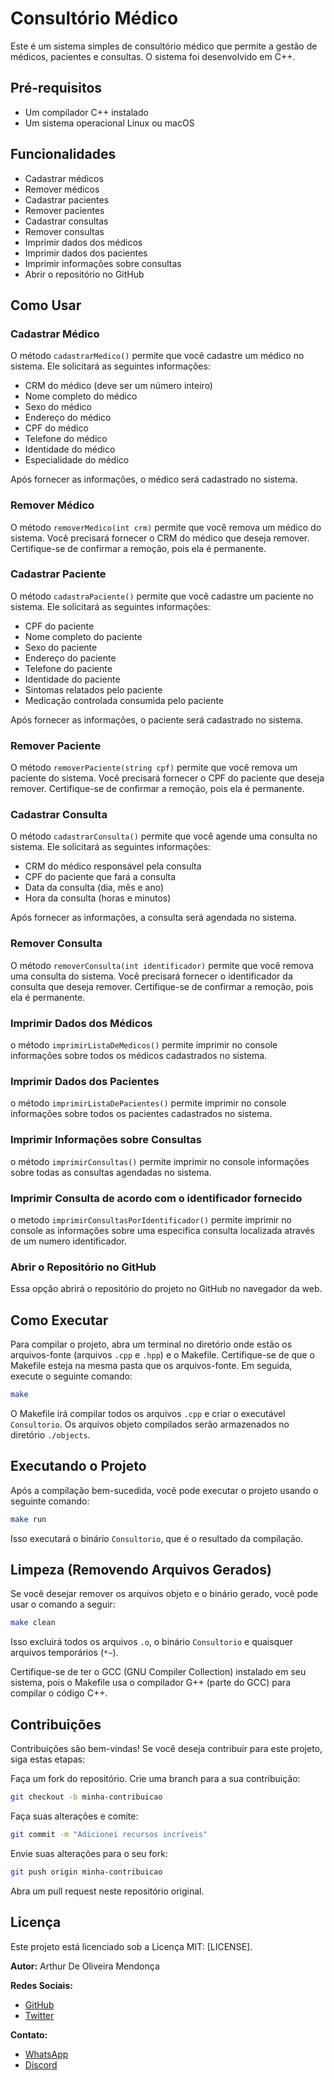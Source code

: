 # Consultório Médico

Este é um sistema simples de consultório médico que permite a gestão de médicos, pacientes e consultas. O sistema foi desenvolvido em C++.

## Pré-requisitos
- Um compilador C++ instalado
- Um sistema operacional Linux ou macOS

## Funcionalidades

- Cadastrar médicos
- Remover médicos
- Cadastrar pacientes
- Remover pacientes
- Cadastrar consultas
- Remover consultas
- Imprimir dados dos médicos
- Imprimir dados dos pacientes
- Imprimir informações sobre consultas
- Abrir o repositório no GitHub

## Como Usar

### Cadastrar Médico

O método `cadastrarMedico()` permite que você cadastre um médico no sistema. Ele solicitará as seguintes informações:

- CRM do médico (deve ser um número inteiro)
- Nome completo do médico
- Sexo do médico
- Endereço do médico
- CPF do médico
- Telefone do médico
- Identidade do médico
- Especialidade do médico

Após fornecer as informações, o médico será cadastrado no sistema.

### Remover Médico

O método `removerMedico(int crm)` permite que você remova um médico do sistema. Você precisará fornecer o CRM do médico que deseja remover. Certifique-se de confirmar a remoção, pois ela é permanente.

### Cadastrar Paciente

O método `cadastraPaciente()` permite que você cadastre um paciente no sistema. Ele solicitará as seguintes informações:

- CPF do paciente
- Nome completo do paciente
- Sexo do paciente
- Endereço do paciente
- Telefone do paciente
- Identidade do paciente
- Sintomas relatados pelo paciente
- Medicação controlada consumida pelo paciente

Após fornecer as informações, o paciente será cadastrado no sistema.

### Remover Paciente

O método `removerPaciente(string cpf)` permite que você remova um paciente do sistema. Você precisará fornecer o CPF do paciente que deseja remover. Certifique-se de confirmar a remoção, pois ela é permanente.

### Cadastrar Consulta

O método `cadastrarConsulta()` permite que você agende uma consulta no sistema. Ele solicitará as seguintes informações:

- CRM do médico responsável pela consulta
- CPF do paciente que fará a consulta
- Data da consulta (dia, mês e ano)
- Hora da consulta (horas e minutos)

Após fornecer as informações, a consulta será agendada no sistema.

### Remover Consulta

O método `removerConsulta(int identificador)` permite que você remova uma consulta do sistema. Você precisará fornecer o identificador da consulta que deseja remover. Certifique-se de confirmar a remoção, pois ela é permanente.

### Imprimir Dados dos Médicos

o método `imprimirListaDeMedicos()` permite imprimir no console informações sobre todos os médicos cadastrados no sistema.

### Imprimir Dados dos Pacientes

o método `imprimirListaDePacientes()` permite imprimir no console informações sobre todos os pacientes cadastrados no sistema.

### Imprimir Informações sobre Consultas

o método `imprimirConsultas()` permite imprimir no console informações sobre todas as consultas agendadas no sistema.

### Imprimir Consulta de acordo com o identificador fornecido 
o metodo `imprimirConsultasPorIdentificador()` permite imprimir no console as informações sobre uma especifica consulta localizada através de um numero identificador.

### Abrir o Repositório no GitHub

Essa opção abrirá o repositório do projeto no GitHub no navegador da web.

## Como Executar

Para compilar o projeto, abra um terminal no diretório onde estão os arquivos-fonte (arquivos `.cpp` e `.hpp`) e o Makefile. Certifique-se de que o Makefile esteja na mesma pasta que os arquivos-fonte. Em seguida, execute o seguinte comando: 
```bash
make
```

O Makefile irá compilar todos os arquivos `.cpp` e criar o executável `Consultorio`. Os arquivos objeto compilados serão armazenados no diretório `./objects`.

## Executando o Projeto

Após a compilação bem-sucedida, você pode executar o projeto usando o seguinte comando:
```bash
make run
```

Isso executará o binário `Consultorio`, que é o resultado da compilação.

## Limpeza (Removendo Arquivos Gerados)

Se você desejar remover os arquivos objeto e o binário gerado, você pode usar o comando a seguir:

```bash
make clean
```

Isso excluirá todos os arquivos `.o`, o binário `Consultorio` e quaisquer arquivos temporários (`*~`).

Certifique-se de ter o GCC (GNU Compiler Collection) instalado em seu sistema, pois o Makefile usa o compilador G++ (parte do GCC) para compilar o código C++.





## Contribuições
Contribuições são bem-vindas! Se você deseja contribuir para este projeto, siga estas etapas:

Faça um fork do repositório. Crie uma branch para a sua contribuição:
```bash
git checkout -b minha-contribuicao
```
Faça suas alterações e comite:
```bash
git commit -m "Adicionei recursos incríveis"
```
Envie suas alterações para o seu fork:
```bash
git push origin minha-contribuicao
```
Abra um pull request neste repositório original.

## Licença
Este projeto está licenciado sob a Licença MIT: [LICENSE].

**Autor:** Arthur De Oliveira Mendonça 

**Redes Sociais:**

* [GitHub](https://github.com/ImArthz)
* [Twitter](https://twitter.com/Im_Arthz)

**Contato:**

* [WhatsApp](https://api.whatsapp.com/send?phone=37988528423)
* [Discord](https://discordapp.com/users/imarthz)
